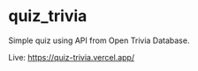 # quiz_trivia
Simple quiz using API from Open Trivia Database.

Live: https://quiz-trivia.vercel.app/
